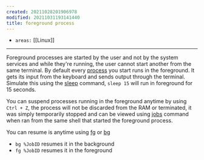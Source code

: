 ```yaml
---
created: 20211028201906978
modified: 20211031193141440
title: foreground process
---
```


- `areas:` [[Linux]]

---

Foreground processes are started by the user and not by the system services and while they're running, the user cannot start another from the same terminal. By default every [process](#process) you start runs in the foreground. It gets its input from the keyboard and sends output through the terminal. Simulate this using the [sleep](#sleep) command, `sleep 15` will run in foreground for 15 seconds.

You can suspend processes running in the foreground anytime by using `Ctrl + Z`, the process will not be discarded from the RAM or terminated, it was simply temporarily stopped and can be viewed using [jobs](#jobs) command when ran from the same shell that started the foreground process.

You can resume is anytime using [fg](#fg) or [bg](#bg)

- `bg %JobID` resumes it in the background
- `fg %JobID` resumes it in the foreground
